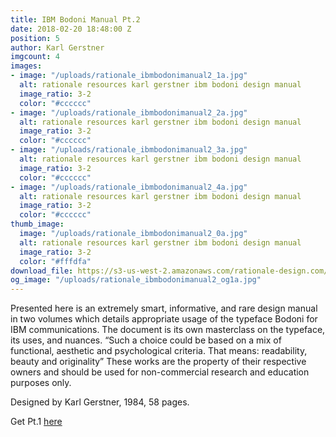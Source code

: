 ```yaml
---
title: IBM Bodoni Manual Pt.2
date: 2018-02-20 18:48:00 Z
position: 5
author: Karl Gerstner
imgcount: 4
images:
- image: "/uploads/rationale_ibmbodonimanual2_1a.jpg"
  alt: rationale resources karl gerstner ibm bodoni design manual
  image_ratio: 3-2
  color: "#cccccc"
- image: "/uploads/rationale_ibmbodonimanual2_2a.jpg"
  alt: rationale resources karl gerstner ibm bodoni design manual
  image_ratio: 3-2
  color: "#cccccc"
- image: "/uploads/rationale_ibmbodonimanual2_3a.jpg"
  alt: rationale resources karl gerstner ibm bodoni design manual
  image_ratio: 3-2
  color: "#cccccc"
- image: "/uploads/rationale_ibmbodonimanual2_4a.jpg"
  alt: rationale resources karl gerstner ibm bodoni design manual
  image_ratio: 3-2
  color: "#cccccc"
thumb_image:
  image: "/uploads/rationale_ibmbodonimanual2_0a.jpg"
  alt: rationale resources karl gerstner ibm bodoni design manual
  image_ratio: 3-2
  color: "#fffdfa"
download_file: https://s3-us-west-2.amazonaws.com/rationale-design.com/resources/files/IBM_Bodoni_Manual_Pt2.pdf
og_image: "/uploads/rationale_ibmbodonimanual2_og1a.jpg"
---
```


Presented here is an extremely smart, informative, and rare design manual in two volumes which details appropriate usage of the typeface Bodoni for IBM communications. The document is its own masterclass on the typeface, its uses, and nuances. “Such a choice could be based on a mix of functional, aesthetic and psychological criteria. That means: readability, beauty and originality” These works are the property of their respective owners and should be used for non-commercial research and education purposes only.

Designed by Karl Gerstner, 1984, 58 pages.

Get Pt.1 [here](http://rationale-design.com/resources/ibm-bodoni-manual-pt1/)